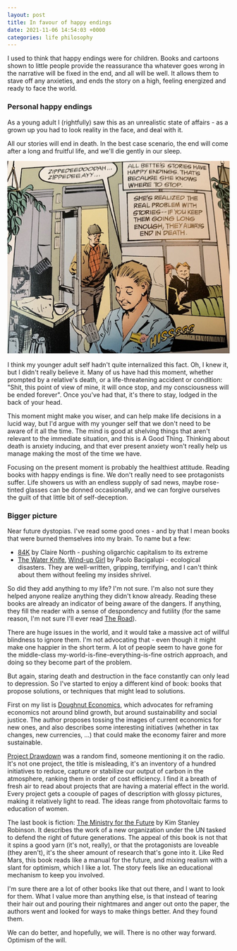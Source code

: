 ```yaml
---
layout: post
title: In favour of happy endings 
date: 2021-11-06 14:54:03 +0000
categories: life philosophy
---
```

I used to think that happy endings were for children. Books and cartoons shown to little people provide the reassurance tha whatever goes wrong in the narrative will be fixed in the end, and all will be well. It allows them to stave off any anxieties, and ends the story on a high, feeling energized and ready to face the world.

### Personal happy endings

As a young adult I (rightfully) saw this as an unrealistic state of affairs - as a grown up you had to look reality in the face, and deal with it.

All our stories will end in death. In the best case scenario, the end will come after a long and fruitful life, and we'll die gently in our sleep.

![All Bette's Stories have happy endings. That's because she knows when to stop (from Sandman, Neil Gaiman)](/assets/sandman.jpg)

I think my younger adult self hadn't quite internalized this fact. Oh, I knew it, but I didn't really believe it. Many of us have had this moment, whether prompted by a relative's death, or a life-threatening accident or condition: "Shit, this point of view of mine, it will once stop, and my consciousness will be ended forever". Once you've had that, it's there to stay, lodged in the back of your head.

This moment might make you wiser, and can help make life decisions in a lucid way, but I'd argue with my younger self that we don't need to be aware of it all the time. The mind is good at shelving things that aren't relevant to the immediate situation, and this is A Good Thing. Thinking about death is anxiety inducing, and that ever present anxiety won't really help us manage making the most of the time we have.

Focusing on the present moment is probably the healthiest attitude. Reading books with happy endings is fine. We don't really need to see protagonists suffer. Life showers us with an endless supply of sad news, maybe rose-tinted glasses can be donned occasionally, and we can forgive ourselves the guilt of that little bit of self-deception.

### Bigger picture

Near future dystopias. I've read some good ones - and by that I mean books that were burned themselves into my brain.
To name but a few:
* [84K](https://www.goodreads.com/en/book/show/35511975-84k) by Claire North - pushing oligarchic capitalism to its extreme
* [The Water Knife](https://www.goodreads.com/book/show/23209924-the-water-knife), [Wind-up Girl](https://www.goodreads.com/book/show/6597651-the-windup-girl) by Paolo Bacigalupi - ecological disasters.
They are well-written, gripping, terrifying, and I can't think about them without feeling my insides shrivel.

So did they add anything to my life? I'm not sure. I'm also not sure they helped anyone realize anything they didn't know already. Reading these books are already an indicator of being aware of the dangers. If anything, they fill the reader with a sense of despondency and futility (for the same reason, I'm not sure I'll ever read [The Road](https://www.goodreads.com/book/show/6288.The_Road)).

There are huge issues in the world, and it would take a massive act of willful blindness to ignore them. I'm not advocating that - even though it might make one happier in the short term. A lot of people seem to have gone for the middle-class my-world-is-fine-everything-is-fine ostrich approach, and doing so they become part of the problem.

But again, staring death and destruction in the face constantly can only lead to depression. So I've started to enjoy a different kind of book: books that propose solutions, or techniques that might lead to solutions.

First on my list is [Doughnut Economics](https://www.kateraworth.com/doughnut/), which advocates for reframing economics not around blind growth, but around sustainability and social justice. The author proposes tossing the images of current economics for new ones, and also describes some interesting initiatives (whether in tax changes, new currencies, ...) that could make the economy fairer and more sustainable.

[Project Drawdown](https://drawdown.org/the-book) was a random find, someone mentioning it on the radio. It's not one project, the title is misleading, it's an inventory of a hundred initiatives to reduce, capture or stabilize our output of carbon in the atmosphere, ranking them in order of cost efficiency. I find it a breath of fresh air to read about projects that are having a material effect in the world. Every project gets a coouple of pages of description with glossy pictures, making it relatively light to read. The ideas range from photovoltaic farms to education of women.

The last book is fiction: [The Ministry for the Future](https://www.goodreads.com/book/show/50998056-the-ministry-for-the-future) by Kim Stanley Robinson. It describes the work of a new organization under the UN tasked to defend the right of future generations. The appeal of this book is not that it spins a good yarn (it's not, really), or that the protagonists are loveable (they aren't), it's the sheer amount of research that's gone into it. Like Red Mars, this book reads like a manual for the future, and mixing realism with a slant for optimism, which I like a lot. The story feels like an educational mechanism to keep you involved.

I'm sure there are a lot of other books like that out there, and I want to look for them. What I value more than anything else, is that instead of tearing their hair out and pouring their nightmares and anger out onto the paper, the authors went and looked for ways to make things better. And they found them.

We can do better, and hopefully, we will. There is no other way forward. Optimism of the will.

